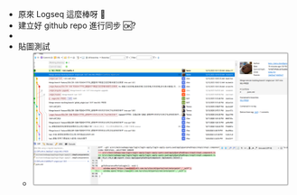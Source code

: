 - 原來 Logseq 這麼棒呀 🤪
- 建立好 github repo 進行同步 🆗?
-
- 貼圖測試
	- ![image.png](../assets/image_1702628121401_0.png)